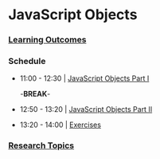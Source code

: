 # JavaScript Objects

### [Learning Outcomes](./learning-outcomes.md)

### Schedule

- 11:00 - 12:30 | [JavaScript Objects Part I](./javascript-objects.md)

  -**BREAK**-
  
- 12:50 - 13:20 | [JavaScript Objects Part II](./javascript-objects.md)
- 13:20 - 14:00 | [Exercises](./exercises.md)

### [Research Topics](./research-topics.md)

